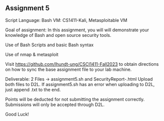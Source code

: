 ## Assignment 5

Script Language: Bash VM: CS1411-Kali, Metasploitable VM

Goal of assignment: In this assignment, you will will demonstrate your knowledge of Bash and open source security tools.

Use of Bash Scripts and basic Bash syntax

Use of nmap & metasploit

Visit https://github.com/lhundt-ung/CSCI1411-Fall2023 to obtain directions on how to sync the base assignment file to your lab machine.

Deliverable: 2 Files -> assignment5.sh and SecurityReport-.html Upload both files to D2L. If assignment5.sh has an error when uploading to D2L, just append .txt to the end.

Points will be deducted for not submitting the assignment correctly. Submissions will only be accepted through D2L. 

Good Luck!